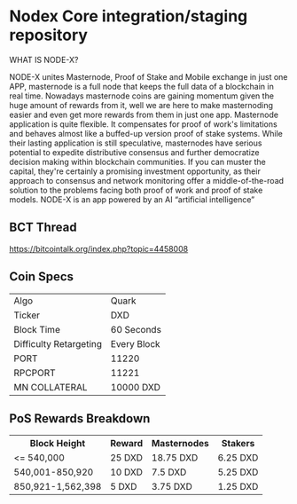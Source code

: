 Nodex Core integration/staging repository
=====================================

WHAT IS NODE-X?

NODE-X unites Masternode, Proof of Stake and Mobile exchange in just one APP, masternode is a full node that keeps the full data of a blockchain in real time. Nowadays masternode coins are gaining momentum given the huge amount of rewards from it, well we are here to make masternoding easier and even get more rewards from them in just one app. Masternode application is quite flexible.  It compensates for proof of work's limitations and behaves almost like a buffed-up version proof of stake systems. While their lasting application is still speculative, masternodes have serious potential to expedite distributive consensus and further democratize decision making within blockchain communities.  If you can muster the capital, they're certainly a promising investment opportunity, as their approach to consensus and network monitoring offer a middle-of-the-road solution to the problems facing both proof of work and proof of stake models.  NODE-X is an app powered by an AI “artificial intelligence”

## BCT Thread ##

https://bitcointalk.org/index.php?topic=4458008


## Coin Specs ##
<table>
<tr><td>Algo</td><td>Quark</td></tr>
<tr><td>Ticker</td><td>DXD</td></tr>
<tr><td>Block Time</td><td>60 Seconds</td></tr>
<tr><td>Difficulty Retargeting</td><td>Every Block</td></tr>
<tr><td>PORT</td><td>11220</td></tr>
<tr><td>RPCPORT</td><td>11221</td></tr>
<tr><td>MN COLLATERAL</td><td>10000 DXD</td></tr>
</table>

## PoS Rewards Breakdown ##

<table>
<th>Block Height</th><th>Reward</th><th>Masternodes</th><th>Stakers</th>
<tr><td><= 540,000</td><td>25 DXD</td><td>18.75 DXD</td><td>6.25 DXD</td></tr>
<tr><td>540,001-850,920</td><td>10 DXD</td><td>7.5 DXD</td><td>5.25 DXD</td></tr>
<tr><td>850,921-1,562,398</td><td>5 DXD</td><td>3.75 DXD</td><td>1.25 DXD</td></tr>
</table>
